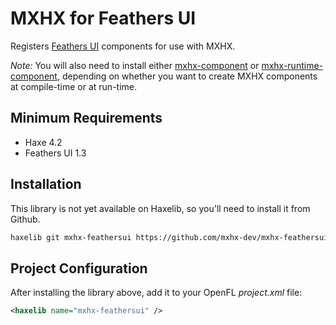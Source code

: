 # MXHX for Feathers UI

Registers [Feathers UI](https://feathersui.com/) components for use with MXHX.

_Note:_ You will also need to install either [mxhx-component](https://github.com/mxhx-dev/mxhx-component) or [mxhx-runtime-component](https://github.com/mxhx-dev/mxhx-runtime-component), depending on whether you want to create MXHX components at compile-time or at run-time.

## Minimum Requirements

- Haxe 4.2
- Feathers UI 1.3

## Installation

This library is not yet available on Haxelib, so you'll need to install it from Github.

```sh
haxelib git mxhx-feathersui https://github.com/mxhx-dev/mxhx-feathersui.git
```

## Project Configuration

After installing the library above, add it to your OpenFL _project.xml_ file:

```xml
<haxelib name="mxhx-feathersui" />
```
